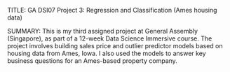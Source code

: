 TITLE: GA DSI07 Project 3: Regression and Classification (Ames housing data)

SUMMARY: This is my third assigned project at General Assembly (Singapore), as part of a 12-week Data Science Immersive course. The project involves building sales price and outlier predictor models based on housing data from Ames, Iowa. I also used the models to answer key business questions for an Ames-based property company.
